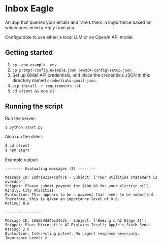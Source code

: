 # Inbox Eagle

An app that queries your emails and ranks them in importance based on which ones need a reply from you.

Configurable to use either a local LLM or an OpenAI API model.

## Getting started

1. `cp .env.example .env`
2. `cp prompt-config.example.json prompt-config-setup.json`
3. Set up GMail API credentials, and place the credentials JSON in this directory named `credentials-gmail.json`.
4. `pip install -r requirements.txt`
5. `cd client && npm ci`

## Running the script

Run the server:

```sh
$ python start.py
```

Also run the client:

```sh
$ cd client
$ npm start
```

Example output:

```
-------- Evaluating messages (2) --------

Message ID: 18d71921aacafc7a - Subject: ['Your utilities statement is overdue']
Snippet: Please submit payment for $100.00 for your electric bill. Kindly, City Utilities
Evaluation: This appears to be a payment that needs to be submitted. Therefore, this is given an importance level of 8.0.
Rating: 8.0

----------------

Message ID: 18d659d34ec34e35 - Subject: ['Boeing’s AI Wings It']
Snippet: Plus: Microsoft's AI Explains Itself; Apple's Sixth Sense
Rating: 2.0
Evaluation: Interesting patent. No urgent response necessary. Importance Level: 2
```



